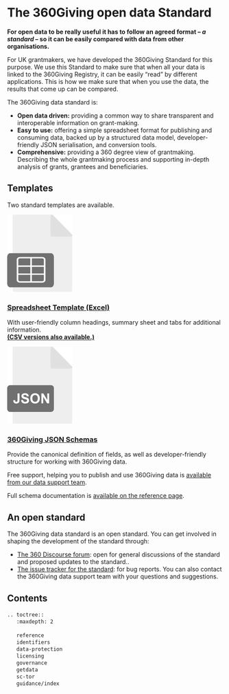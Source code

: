 The 360Giving open data Standard
================================

**For open data to be really useful it has to follow an agreed format – *a standard* – so it can be easily compared with data from other organisations.**

For UK grantmakers, we have developed the 360Giving Standard for this purpose. We use this Standard to make sure that when all your data is linked to the 360Giving Registry, it can be easily “read” by different applications. This is how we make sure that when you use the data, the results that come up can be compared.

The 360Giving data standard is:
* **Open data driven:** providing a common way to share transparent and interoperable information on grant-making.
* **Easy to use:** offering a simple spreadsheet format for publishing and consuming data, backed up by a structured data model, developer-friendly JSON serialisation, and conversion tools.
* **Comprehensive:** providing a 360 degree view of grantmaking. Describing the whole grantmaking process and supporting in-depth analysis of grants, grantees and beneficiaries.


## Templates

Two standard templates are available.

<div class="prose__section">
    <section class="grid grid--two-columns">
        <div class="grid__1">
            <div class="prose-card prose-card--orange">
                <div class="prose-card__content">
                <img class="prose-card__image" src="_static/images/icon-spreadsheet.svg" alt="">
                <div class="align-left">
                    <h3 class="prose-card__title"><a href="_static/summary-table/360-giving-schema-titles.xlsx">Spreadsheet Template (Excel)</a></h3>
                    <p class="prose-card__text">With user-friendly column headings, summary sheet and tabs for additional information. <br>
                    <strong><a href="templates-csv">(CSV versions also available.)</a></strong></p>
                </div>
                </div>
            </div>
        </div>
        <div class="grid__1">
            <div class="prose-card prose-card--orange">
                <div class="prose-card__content">
                <img class="prose-card__image" src="_static/images/icon-json.svg" alt="">
                <div class="align-left">
                    <h3 class="prose-card__title">
                        <a href="reference/#json-format">360Giving JSON Schemas</a>
                    </h3>
                    <p class="prose-card__text">Provide the canonical definition of fields, as well as developer-friendly structure for working with 360Giving data.</p>
                </div>
                </div>
            </div>
        </div>
    </section>
</div>

Free support, helping you to publish and use 360Giving data is [available from our data support team](https://www.threesixtygiving.org/contact/).

Full schema documentation is [available on the reference page](reference).

## An open standard

The 360Giving data standard is an open standard. You can get involved in shaping the development of the standard through:
* [The 360 Discourse forum](https://forum.threesixtygiving.org): open for general discussions of the standard and proposed updates to the standard..
* [The issue tracker for the standard](https://github.com/ThreeSixtyGiving/standard/issues): for bug reports.
You can also contact the 360Giving data support team with your questions and suggestions.

## Contents

```eval_rst
.. toctree::
   :maxdepth: 2

   reference
   identifiers
   data-protection
   licensing
   governance
   getdata
   sc-tor
   guidance/index
```
